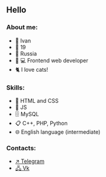 ## Hello

### About me:

- 👦 Ivan
- 📅 19
- 📍 Russia
- 👨‍ 💻 Frontend web developer
- 🐈 I love cats!

### Skills:

- 📐 HTML and CSS
- 📜 JS
- 🗄️ MySQL
- 📋 C++, PHP, Python
- 🌐 English language (intermediate)

### Contacts:

- [↗️ Telegram](https://t.me/gnegovski)
- [🖧 Vk](https://vk.com/ivan_h0e)
